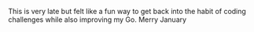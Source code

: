 This is very late but felt like a fun way to get back into the habit of coding challenges while also improving my Go. Merry January

